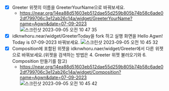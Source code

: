 - [X] Greeter 위젯의 이름을 GreeterYourName으로 바꿔보세요.
  - https://near.org/14ea88d51603eb512dae55d259b805b74b58c6ade02df799706c3e12ab26c14a/widget/GreeterYourName?name=Agwn&date=07-09-2023
  ![스크린샷 2023-09-05 오전 10 47 35](https://github.com/SeokJingu/collegium_BOS/assets/98717916/514ff391-dd41-488c-880a-bdece23c3c0a)
- [X] idknwhoru.near/widget/GreeterToday을 fork 하고 실행 화면을 Hello Agwn! Today is 07-09-2023 바꿔보세요.
  ![스크린샷 2023-09-05 오전 10 45 32](https://github.com/SeokJingu/collegium_BOS/assets/98717916/fa7c29c8-6617-4f22-9bd1-dc77279797cd)
- [X] Composition에 포함된 위젯을 idknwhoru.naer/widget/Greeter에서 다른 위젯으로 바꿔보세요.(위젯을 검색하는 방법은 4. Greeter 위젯 불러오기와 6. Composition 만들기를 참고)
  - https://near.org/14ea88d51603eb512dae55d259b805b74b58c6ade02df799706c3e12ab26c14a/widget/Composition?name=Agwn&date=07-09-2023
  ![스크린샷 2023-09-05 오전 10 45 42](https://github.com/SeokJingu/collegium_BOS/assets/98717916/024446c8-c750-42bf-aa84-b89f983d3d41)
